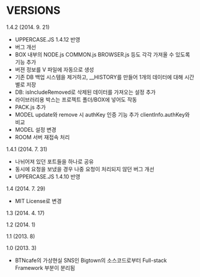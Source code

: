 VERSIONS
========
1.4.2 (2014. 9. 21)
- UPPERCASE.JS 1.4.12 반영
- 버그 개선
- BOX 내부의 NODE.js COMMON.js BROWSER.js 등도 각각 가져올 수 있도록 기능 추가 
- 버젼 정보를 V 파일에 자동으로 생성
- 기존 DB 백업 시스템을 제거하고, __HISTORY를 만들어 1개의 데이터에 대해 시간별로 저장
- DB: isIncludeRemoved로 삭제된 데이터를 가져오는 설정 추가
- 라이브러리용 박스는 프로젝트 폴더/BOX에 넣어도 작동
- PACK.js 추가
- MODEL update와 remove 시 authKey 인증 기능 추가 clientInfo.authKey와 비교
- MODEL 설정 변경
- ROOM 서버 재접속 처리

1.4.1 (2014. 7. 31)
- 나뉘어져 있던 포트들을 하나로 공유
- 동시에 요청을 보냈을 경우 나중 요청이 처리되지 않던 버그 개선
- UPPERCASE.JS 1.4.10 반영

1.4 (2014. 7. 29)
- MIT License로 변경

1.3 (2014. 4. 17)

1.2 (2014. 1)

1.1 (2013. 8)

1.0 (2013. 3)
- BTNcafe의 가상현실 SNS인 Bigtown의 소스코드로부터 Full-stack Framework 부분이 분리됨
